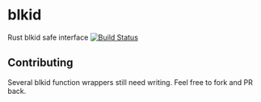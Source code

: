 # blkid
Rust blkid safe interface
[![Build Status](https://travis-ci.org/cholcombe973/blkid.svg?branch=master)](https://travis-ci.org/cholcombe973/blkid)

## Contributing
Several blkid function wrappers still need writing.  Feel free to fork and PR back.  
